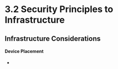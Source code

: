 # 3.2 Security Principles to Infrastructure

## Infrastructure Considerations

#### Device Placement
- 